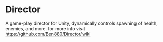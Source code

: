 # Director
A game-play director for Unity, dynamically controls spawning of health, enemies, and more.
for more info visit https://github.com/Ben880/Director/wiki
